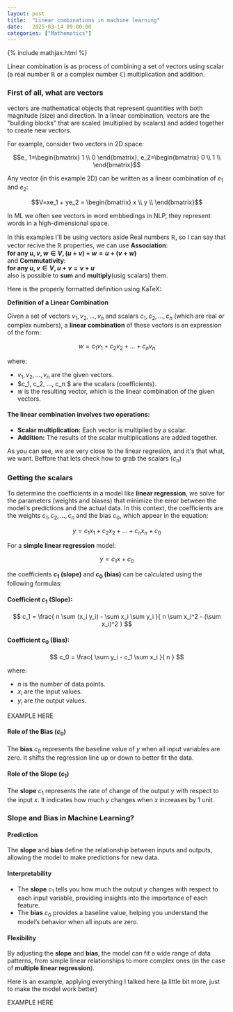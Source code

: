```yaml
---
layout: post
title:  "Linear combinations in machine learning"
date:   2025-03-14 09:00:00
categories: ["Mathematics"]
---
```


{% include mathjax.html %}

Linear combination is as process of combining a set of vectors using scalar (a real number ℝ or a complex number ℂ) multiplication and addition.

### First of all, what are vectors

 vectors are mathematical objects that represent quantities with both magnitude (size) and direction. In a linear combination, vectors are the "building blocks" that are scaled (multiplied by scalars) and added together to create new vectors.

For example, consider two vectors in 2D space:

$$e_ 1=\begin{bmatrix}
1 \\
0 
\end{bmatrix},
e_2=\begin{bmatrix}
0 \\
1 \\
\end{bmatrix}$$

Any vector (in this example 2D) can be written as a linear combination of $e_1$ and $e_2$:

$$V=xe_1 + ye_2 = \begin{bmatrix}
x \\
y \\
\end{bmatrix}$$

In ML we often see vectors in word embbedings in NLP, they represent words in a high-dimensional space.

In this examples I'll be using vectors aside Real numbers ℝ, so I can say that vector recive the ℝ properties, we can use **Association**:
<br>
**for any $u,v,w ∈V, (u+v)+w=u+(v+w)$**
<br>
and **Commutativity**:
<br>
**for any $u,v ∈V, u+v=v+u$**
<br>
also is possible to **sum** and **multiply**(usig scalars) them.

Here is the properly formatted definition using KaTeX:

**Definition of a Linear Combination**  

Given a set of vectors $v_1, v_2, \dots, v_n$ and scalars $c_1, c_2, \dots, c_n$ (which are real or complex numbers), a **linear combination** of these vectors is an expression of the form:  

$$
w = c_1 v_1 + c_2 v_2 + \dots + c_n v_n
$$

where:  
- $v_1, v_2, \dots, v_n$ are the given vectors.  
- $c_1, c_2, ..., c_n $ are the scalars (coefficients).  
- $w$ is the resulting vector, which is the linear combination of the given vectors.  

#### The linear combination involves two operations:
- **Scalar multiplication:** Each vector is multiplied by a scalar.
- **Addition:** The results of the scalar multiplications are added together.

As you can see, we are very close to the linear regresion, and it's that what, we want. Beffore that lets check how to grab the scalars ($c_n$)

### Getting the scalars

To determine the coefficients in a model like **linear regression**, we solve for the parameters (weights and biases) that minimize the error between the model's predictions and the actual data. In this context, the coefficients are the weights $c_1, c_2, \dots, c_n$ and the bias $c_0$, which appear in the equation:

$$
y = c_1 x_1 + c_2 x_2 + \dots + c_n x_n + c_0
$$

For a **simple linear regression** model:

$$
y = c_1 x + c_0
$$

the coefficients **$c_1$ (slope)** and **$c_0$ (bias)** can be calculated using the following formulas:

#### Coefficient $c_1$ (Slope):  

$$
c_1 = \frac{ n \sum (x_i y_i) - \sum x_i \sum y_i }{ n \sum x_i^2 - (\sum x_i)^2 }
$$

#### Coefficient $c_0$ (Bias):  

$$
c_0 = \frac{ \sum y_i - c_1 \sum x_i }{ n }
$$

where:  

- $n$ is the number of data points.  
- $x_i$ are the input values.  
- $y_i$ are the output values.  

EXAMPLE HERE

#### **Role of the Bias $(c_0)$**  

The **bias** $c_0$ represents the baseline value of $y$ when all input variables are zero. It shifts the regression line up or down to better fit the data.  

#### **Role of the Slope $(c_1)$**  

The **slope** $c_1$ represents the rate of change of the output $y$ with respect to the input $x$. It indicates how much $y$ changes when $x$ increases by 1 unit.  

### **Slope and Bias in Machine Learning?**  

#### **Prediction**  
The **slope** and **bias** define the relationship between inputs and outputs, allowing the model to make predictions for new data.  

#### **Interpretability**  
- The **slope** $c_1$ tells you how much the output $y$ changes with respect to each input variable, providing insights into the importance of each feature.  
- The **bias** $c_0$ provides a baseline value, helping you understand the model’s behavior when all inputs are zero.  

#### **Flexibility**  
By adjusting the **slope** and **bias**, the model can fit a wide range of data patterns, from simple linear relationships to more complex ones (in the case of **multiple linear regression**).  

Here is an example, applying everything I talked here (a little bit more, just to make the model work better)

EXAMPLE HERE